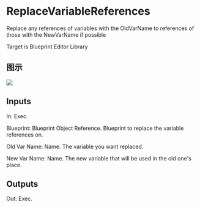 # ReplaceVariableReferences

Replace any references of variables with the OldVarName to references of those with the NewVarName if possible

Target is Blueprint Editor Library

## 图示

![]($-20221218-18115180.png)

## Inputs

In: Exec.

Blueprint: Blueprint Object Reference. Blueprint to replace the variable references on.

Old Var Name: Name. The variable you want replaced.

New Var Name: Name. The new variable that will be used in the old one's place.  

## Outputs

Out: Exec.

